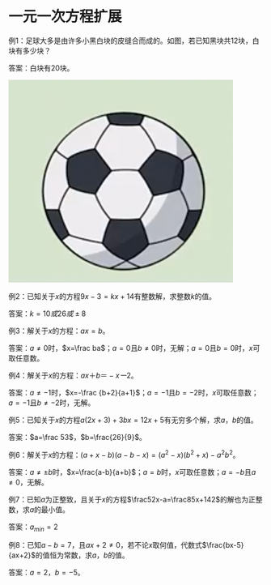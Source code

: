 # 一元一次方程扩展

例1：足球大多是由许多小黑白块的皮缝合而成的。如图，若已知黑块共12块，白块有多少块？

答案：白块有20块。

![image-20250109102653058](img/image1.png)



例2：已知关于$x$的方程$9x-3=kx+14$有整数解，求整数$k$的值。

答案：$k=10或26或±8$



例3：解关于$x$的方程：$ax=b$。

答案：$a≠0$时，$x=\frac ba$；$a=0$且$b≠0$时，无解；$a=0$且$b=0$时，$x$可取任意数。



例4：解关于$x$的方程：$ax＋b＝-xー2$。

答案：$a≠-1$时，$x=-\frac {b+2}{a+1}$；$a=-1$且$b=-2$时，$x$可取任意数；$a=-1$且$b≠-2$时，无解。



例5：已知关于$x$的方程$a(2x+3)+3bx=12x+5$有无穷多个解，求$a$，$b$的值。

答案：$a=\frac 53$，$b=\frac{26}{9}$。



例6：解关于$x$的方程：$(a+x-b)(a-b-x)=(a^2-x)(b^2+x)-a^2b^2$。

答案：$a≠±b$时，$x=\frac{a-b}{a+b}$；$a=b$时，$x$可取任意数；$a=-b$且$a≠0$，无解。



例7：已知$a$为正整致，且关于$x$的方程$\frac52x-a=\frac85x+142$的解也为正整数，求$a$的最小值。

答案：$a_{min}=2$



例8：已知$a-b=7$，且$ax+2≠0$，若不论$x$取何值，代数式$\frac{bx-5}{ax+2}$的值恒为常数，求$a$，$b$的值。

答案：$a=2$，$b=-5$。